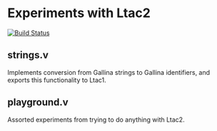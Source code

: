 # Experiments with Ltac2

[![Build Status](https://travis-ci.com/tchajed/coq-ltac2-experiments.svg?branch=master)](https://travis-ci.com/tchajed/coq-ltac2-experiments)

## strings.v

Implements conversion from Gallina strings to Gallina identifiers, and exports
this functionality to Ltac1.

## playground.v

Assorted experiments from trying to do anything with Ltac2.
